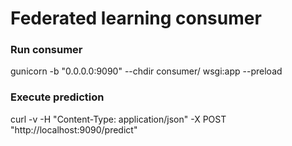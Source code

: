 # Federated learning consumer

### Run consumer
gunicorn -b "0.0.0.0:9090" --chdir consumer/ wsgi:app --preload


### Execute prediction
curl -v -H "Content-Type: application/json" -X POST "http://localhost:9090/predict"